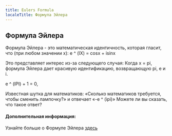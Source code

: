 ```yaml
---
title: Eulers Formula
localeTitle: Формула Эйлера
---
```

## Формула Эйлера

Формула Эйлера - это математическая идентичность, которая гласит, что (при любом значении х): е ^ (IX) = cosx + isinx

Это представляет интерес из-за следующего случая: Когда x = pi, формула Эйлера дает красивую идентификацию, возвращающую pi, e и i.

е ^ (IPI) + 1 = 0,

Известная шутка для математиков: «Сколько математиков требуется, чтобы сменить лампочку?» и отвечает «-e ^ (ipi)» Можете ли вы сказать, что такое ответ?

#### Дополнительная информация:

Узнайте больше о Формуле Эйлера [здесь](http://mathworld.wolfram.com/EulerFormula.html)